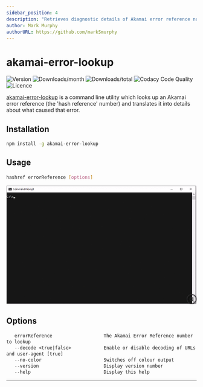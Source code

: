 ```yaml
---
sidebar_position: 4
description: "Retrieves diagnostic details of Akamai error reference numbers"
author: Mark Murphy
authorURL: https://github.com/markSmurphy
---
```


# akamai-error-lookup

![Version](https://img.shields.io/npm/v/akamai-error-lookup.svg?label=version&style=plastic)
![Downloads/month](https://img.shields.io/npm/dm/akamai-error-lookup.svg?style=plastic)
![Downloads/total](https://img.shields.io/npm/dt/akamai-error-lookup?label=downloads%20%28total%29&style=plastic)
![Codacy Code Quality](https://img.shields.io/codacy/grade/ad68526459464546ba23686ae1229688?style=plastic)
![Licence](https://img.shields.io/npm/l/akamai-error-lookup.svg?style=plastic)

[akamai-error-lookup](https://github.com/MarkSMurphy/akamai-error-lookup#readme) is a command line utility which looks up an Akamai error reference (the 'hash reference' number) and translates it into details about what caused that error.

## Installation

```bash
npm install -g akamai-error-lookup
```

## Usage

```bash
hashref errorReference [options]
```

![akamai-error-lookup screenshot recording](./img/screenshot-hashref.gif)

## Options

```text
   errorReference                   The Akamai Error Reference number to lookup
   --decode <true|false>            Enable or disable decoding of URLs and user-agent [true]
   --no-color                       Switches off colour output
   --version                        Display version number
   --help                           Display this help
```

---

